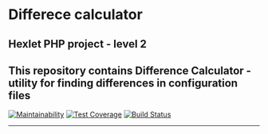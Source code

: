 # Differece calculator
## Hexlet PHP project - level 2

This repository contains Difference Calculator - utility for finding differences in configuration files
----

[![Maintainability](https://api.codeclimate.com/v1/badges/b77754f85f02fb7cda0b/maintainability)](https://codeclimate.com/github/Malcom1986/php-project-lvl2/maintainability)
[![Test Coverage](https://api.codeclimate.com/v1/badges/b77754f85f02fb7cda0b/test_coverage)](https://codeclimate.com/github/Malcom1986/php-project-lvl2/test_coverage)
[![Build Status](https://travis-ci.org/Malcom1986/php-project-lvl2.svg?branch=master)](https://travis-ci.org/Malcom1986/php-project-lvl2)

----

